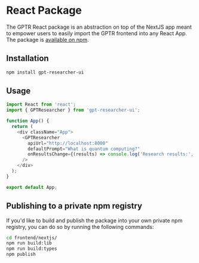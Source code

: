 # React Package

The GPTR React package is an abstraction on top of the NextJS app meant to empower users to easily import the GPTR frontend into any React App. The package is [available on npm](https://www.npmjs.com/package/gpt-researcher-ui).


## Installation

```bash
npm install gpt-researcher-ui
```

## Usage

```javascript
import React from 'react';
import { GPTResearcher } from 'gpt-researcher-ui';

function App() {
  return (
    <div className="App">
      <GPTResearcher 
        apiUrl="http://localhost:8000"
        defaultPrompt="What is quantum computing?"
        onResultsChange={(results) => console.log('Research results:', results)}
      />
    </div>
  );
}

export default App;
```


## Publishing to a private npm registry

If you'd like to build and publish the package into your own private npm registry, you can do so by running the following commands:

 ```bash
 cd frontend/nextjs/
 npm run build:lib
 npm run build:types
 npm publish
 ```
